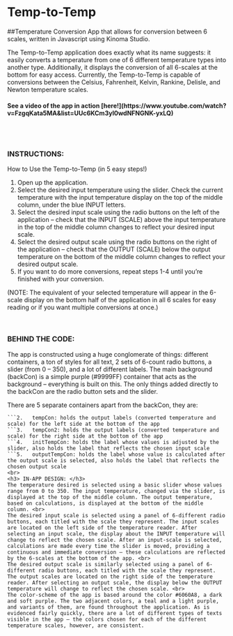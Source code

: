 # Temp-to-Temp
##Temperature Conversion App that allows for conversion between 6 scales, written in Javascript using Kinoma Studio. 

The Temp-to-Temp application does exactly what its name suggests: it easily converts a temperature from one of 6 different temperature types into another type. Additionally, it displays the conversion of all 6-scales at the bottom for easy access. Currently, the Temp-to-Temp is capable of conversions between the Celsius, Fahrenheit, Kelvin, Rankine, Delisle, and Newton temperature scales. 

<h4>See a video of the app in action [here!](https://www.youtube.com/watch?v=FzgqKata5MA&list=UUc6KCm3yl0wdNFNGNK-yxLQ)</h4>
<br><br>
<h3>INSTRUCTIONS:</h3>
How to Use the Temp-to-Temp (in 5 easy steps!)
<ol>
  <li>Open up the application.</li>
  <li>Select the desired input temperature using the slider. Check the current temperature with the input temperature display on the top of the middle column, under the blue INPUT letters.</li>
  <li>Select the desired input scale using the radio buttons on the left of the application – check that the INPUT (SCALE) above the input temperature in the top of the middle column changes to reflect your desired input scale.</li>
  <li>Select the desired output scale using the radio buttons on the right of the application – check that the OUTPUT (SCALE) below the output temperature on the bottom of the middle column changes to reflect your desired output scale.</li>
  <li>If you want to do more conversions, repeat steps 1-4 until you’re finished with your conversion.</li>
</ol> 

(NOTE: The equivalent of your selected temperature will appear in the 6-scale display on the bottom half of the application in all 6 scales for easy reading or if you want multiple conversions at once.)
 
<br>
<h3>BEHIND THE CODE:</h3>
The app is constructed using a huge conglomerate of things: different containers, a ton of styles for all text, 2 sets of 6-count radio buttons, a slider (from 0 – 350), and a lot of different labels. The main background (backCon) is a simple purple (#9999FF) container that acts as the background – everything is built on this. The only things added directly to the backCon are the radio button sets and the slider. 

There are 5 separate containers apart from the backCon, they are:
```1.	displayCon: holds the transition piece, a label, (“if you’re curious…” between the input and output halves of the app.
```2.	tempCon: holds the output labels (converted temperature and scale) for the left side at the bottom of the app
```3.	tempCon2: holds the output labels (converted temperature and scale) for the right side at the bottom of the app
```4.	initTempCon: holds the label whose values is adjusted by the slider, also holds the label that reflects the chosen input scale
```5.	outputTempCon: holds the label whose value is calculated after the output scale is selected, also holds the label that reflects the chosen output scale
<br>
<h3> IN-APP DESIGN: </h3>
The temperature desired is selected using a basic slider whose values range from 0 to 350. The input temperature, changed via the slider, is displayed at the top of the middle column. The output temperature, based on calculations, is displayed at the bottom of the middle column. <br>
The desired input scale is selected using a panel of 6-different radio buttons, each titled with the scale they represent. The input scales are located on the left side of the temperature reader. After selecting an input scale, the display about the INPUT temperature will change to reflect the chosen scale. After an input-scale is selected, calculations are made every time the slider is moved, providing a continuous and immediate conversion – these calculations are reflected by the 6-scales at the bottom of the app. <br>
The desired output scale is similarly selected using a panel of 6-different radio buttons, each titled with the scale they represent. The output scales are located on the right side of the temperature reader. After selecting an output scale, the display below the OUTPUT temperature will change to reflect the chosen scale. <br>
The color-scheme of the app is based around the color #6060A8, a dark and soft purple. The two adjacent colors, a teal and a light purple, and variants of them, are found throughout the application. As is evidenced fairly quickly, there are a lot of different types of texts visible in the app – the colors chosen for each of the different temperature scales, however, are consistent.


